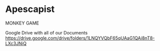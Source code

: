 # Apescapist

MONKEY GAME

Google Drive with all of our Documents
https://drive.google.com/drive/folders/1LNQYVQbF65qUAaG1QAi8nT8-LXc3JNiQ
